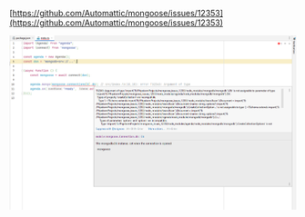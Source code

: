 [https://github.com/Automattic/mongoose/issues/12353](https://github.com/Automattic/mongoose/issues/12353)

![](Безымянный.png)